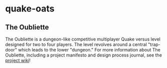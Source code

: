 # quake-oats
## The Oubliette
The Oubliette is a dungeon-like competitive multiplayer Quake versus level designed for two to four players. The level revolves around a central "trap-door" which leads to the lower "dungeon." For more information about The Oubliette, including a project manifesto and design process journal, see the [project wiki](linktowiki)!
